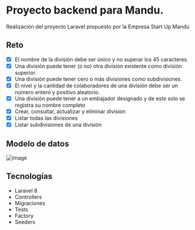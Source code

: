 # Proyecto backend para Mandu.

Realización del proyecto Laravel propuesto por la Empresa Start Up Mandu
## Reto
- [x] El nombre de la división debe ser único y no superar los 45 caracteres.
- [x]  Una división puede tener (o no) otra división existente como división superior.
- [x] Una división puede tener cero o más divisiones como subdivisiones.
- [x] El nivel y la cantidad de colaboradores de una división debe ser un número entero y positivo aleatorio.
- [x] Una división puede tener a un embajador designado y de este solo se registra su nombre completo
- [x] Crear, consultar, actualizar y eliminar division
- [x] Listar todas las divisiones
- [x] Listar subdivisiones de una división

## Modelo de datos
![image](https://user-images.githubusercontent.com/23042251/139615997-da61f1ab-bfc4-40a9-8432-b01865135802.png)

## Tecnologías
- Laravel 8
- Controllers
- Migraciones
- Tests
- Factory
- Seeders
